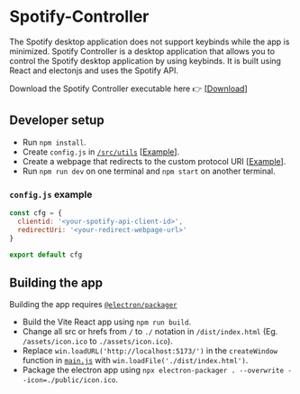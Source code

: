 # Spotify-Controller
The Spotify desktop application does not support keybinds while the app is minimized. Spotify Controller is a desktop application that allows you to control the Spotify desktop application by using keybinds. It is built using React and electonjs and uses the Spotify API.   
   
Download the Spotify Controller executable here 👉 [[Download](https://drive.google.com/file/d/18NLHPsRCbG7X-nZkPR3I9NggSi639z0d/view?usp=drive_link)]
## Developer setup
- Run `npm install`.
- Create `config.js` in [`/src/utils`](https://github.com/vedantyadu/spotify-controller/tree/master/src/utils) [[Example](#configjs-example)].
- Create a webpage that redirects to the custom protocol URI [[Example](https://github.com/vedantyadu/spotify-controller-redirect)].
- Run `npm run dev` on one terminal and `npm start` on another terminal.

### `config.js` example
```js  
const cfg = {
  clientid: '<your-spotify-api-client-id>',
  redirectUri: '<your-redirect-webpage-url>'
}

export default cfg
```
## Building the app
Building the app requires [`@electron/packager`]([https://www.npmjs.com/package/electron-packager](https://www.npmjs.com/package/@electron/packager))   
- Build the Vite React app using `npm run build`.
- Change all src or hrefs from `/` to `./` notation in `/dist/index.html` (Eg. `/assets/icon.ico` to `./assets/icon.ico`).
- Replace `win.loadURL('http://localhost:5173/')` in the `createWindow` function in [`main.js`](https://github.com/vedantyadu/spotify-controller/blob/master/main.js) with `win.loadFile('./dist/index.html')`.
- Package the electron app using `npx electron-packager . --overwrite --icon=./public/icon.ico`.
